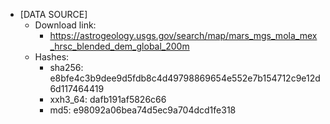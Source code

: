 - [DATA SOURCE]
    - Download link:
        - https://astrogeology.usgs.gov/search/map/mars_mgs_mola_mex_hrsc_blended_dem_global_200m
    - Hashes:
        - sha256: e8bfe4c3b9dee9d5fdb8c4d49798869654e552e7b154712c9e12d6d117464419
        - xxh3_64: dafb191af5826c66
        - md5: e98092a06bea74d5ec9a704dcd1fe318
